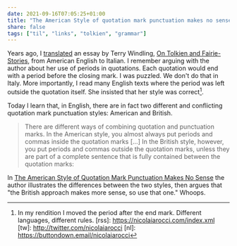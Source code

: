 ```yaml
---
date: 2021-09-16T07:05:25+01:00
title: "The American Style of quotation mark punctuation makes no sense"
share: false
tags: ["til", "links", "tolkien", "grammar"]
---
```

Years ago, I [translated][2] an essay by Terry Windling, [On Tolkien and
Fairie-Stories][1], from American English to Italian. I remember arguing with
the author about her use of periods in quotations. Each quotation would end
with a period before the closing mark. I was puzzled. We don't do that in
Italy. More importantly, I read many English texts where the period was left
outside the quotation itself. She insisted that her style was correct[^4].

Today I learn that, in English, there are in fact two different and conflicting
quotation mark punctuation styles: American and British.

> There are different ways of combining quotation and punctuation marks. In the
> American style, you almost always put periods and commas inside the quotation
> marks [...] In the British style, however, you put periods and commas outside
> the quotation marks, unless they are part of a complete sentence that is
> fully contained between the quotation marks:

In [The American Style of Quotation Mark Punctuation Makes No Sense][3] the
author illustrates the differences between the two styles, then argues that
"the British approach makes more sense, so use that one." Whoops.



 [1]: https://accademia.tolkieniana.net/tesi/endicott/tlkefiabeng.html
 [2]: http://www.endore.it/Arretrati/9/Articoli/SuTolkienELeFiabe.pdf
 [3]: https://www.erichgrunewald.com/posts/the-american-style-of-quotation-mark-punctuation-makes-no-sense
 [^4]: In my rendition I moved the period after the end mark. Different languages, different rules. 
 [rss]: https://nicolaiarocci.com/index.xml
 [tw]: http://twitter.com/nicolaiarocci
 [nl]: https://buttondown.email/nicolaiarocci
